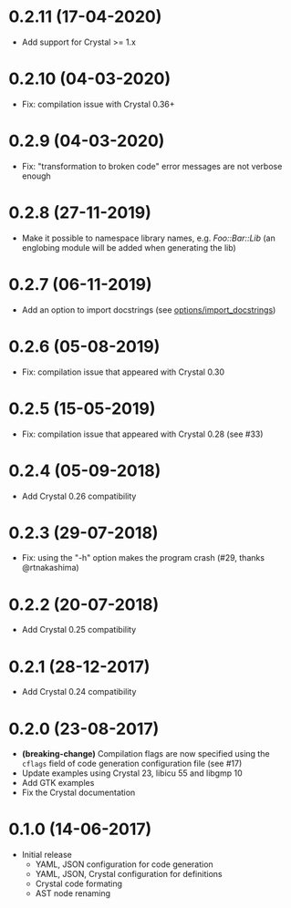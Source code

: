 # 0.2.11 (17-04-2020)
- Add support for Crystal >= 1.x

# 0.2.10 (04-03-2020)
- Fix: compilation issue with Crystal 0.36+

# 0.2.9 (04-03-2020)
- Fix: "transformation to broken code" error messages are not verbose enough

# 0.2.8 (27-11-2019)
- Make it possible to namespace library names, e.g. _Foo::Bar::Lib_
  (an englobing module will be added when generating the lib)

# 0.2.7 (06-11-2019)
- Add an option to import docstrings (see [options/import_docstrings](SPECS.md))

# 0.2.6 (05-08-2019)
- Fix: compilation issue that appeared with Crystal 0.30

# 0.2.5 (15-05-2019)
- Fix: compilation issue that appeared with Crystal 0.28 (see #33)

# 0.2.4 (05-09-2018)
- Add Crystal 0.26 compatibility

# 0.2.3 (29-07-2018)
- Fix: using the "-h" option makes the program crash (#29, thanks @rtnakashima)

# 0.2.2 (20-07-2018)
- Add Crystal 0.25 compatibility

# 0.2.1 (28-12-2017)
- Add Crystal 0.24 compatibility

# 0.2.0 (23-08-2017)
- **(breaking-change)** Compilation flags are now specified using the
  `cflags` field of code generation configuration file (see #17)
- Update examples using Crystal 23, libicu 55 and libgmp 10
- Add GTK examples
- Fix the Crystal documentation

# 0.1.0 (14-06-2017)
- Initial release
  - YAML, JSON configuration for code generation
  - YAML, JSON, Crystal configuration for definitions
  - Crystal code formating
  - AST node renaming
